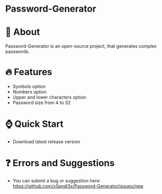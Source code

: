 # Password-Generator

# 💬 About
Password-Generator is an open-source project, that generates complex passwords.

# 🔥 Features
 - Symbols option
 - Numbers option
 - Upper and lower characters option
 - Password size from 4 to 32
 
 # ⌚ Quick Start
 - Download latest release version
 
 
 # ❓ Errors and Suggestions
 - You can submit a bug or suggestion here:
   https://github.com/xSandl3x/Password-Generator/issues/new

